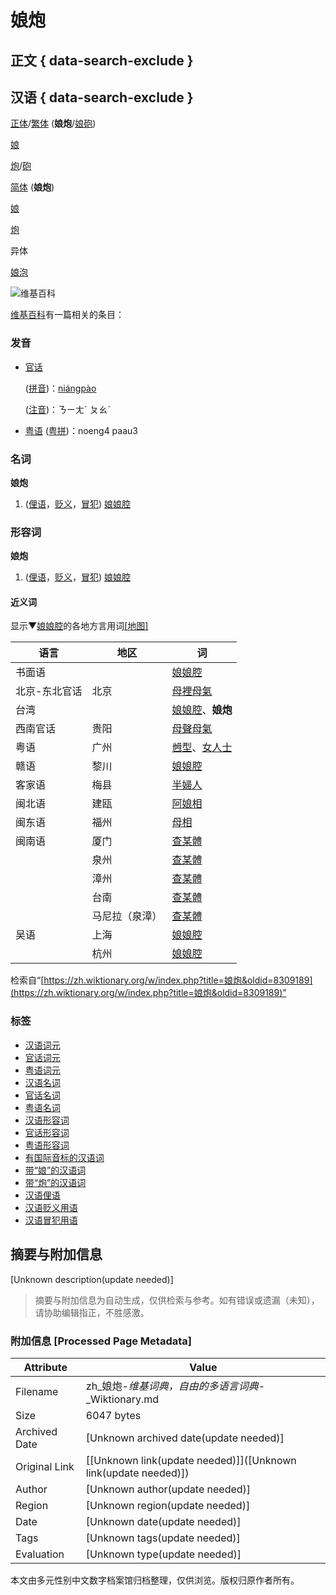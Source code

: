 # 娘炮

## 正文 { data-search-exclude }


## 汉语 { data-search-exclude }

[正体](/wiki/%E6%AD%A3%E9%AB%94 "正体")/[繁体](/wiki/%E7%B9%81%E9%AB%94 "繁体") (**娘炮**/[娘砲](#漢語))

[娘](/wiki/%E5%A8%98#漢語 "娘")

[炮](/wiki/%E7%82%AE#漢語 "炮")/[砲](/wiki/%E7%A0%B2#漢語 "砲")

[简体](/wiki/%E7%B0%A1%E9%AB%94 "简体") (**娘炮**)

[娘](/wiki/%E5%A8%98#漢語 "娘")

[炮](/wiki/%E7%82%AE#漢語 "炮")

异体

[娘泡](/w/index.php?title=%E5%A8%98%E6%B3%A1&action=edit&redlink=1 "娘泡（页面不存在）")

![维基百科](https://upload.wikimedia.org/wikipedia/commons/thumb/6/63/Wikipedia-logo.png/32px-Wikipedia-logo.png)

[维基百科](https://zh.wikipedia.org/wiki/zh:%E5%A8%98%E7%82%AE "w:zh:娘炮")有一篇相关的条目：

### 发音

-   [官话](https://zh.wikipedia.org/wiki/%E5%AE%98%E8%A9%B1 "w:官话")
    
    ([拼音](https://zh.wikipedia.org/wiki/%E6%BC%A2%E8%AA%9E%E6%8B%BC%E9%9F%B3 "w:汉语拼音"))：[niángpào](/wiki/ni%C3%A1ngp%C3%A0o "niángpào")
    
    ([注音](https://zh.wikipedia.org/wiki/%E6%B3%A8%E9%9F%B3%E7%AC%A6%E8%99%9F "w:注音符号"))：ㄋㄧㄤˊ ㄆㄠˋ

-   [粤语](https://zh.wikipedia.org/wiki/%E7%B2%B5%E8%AA%9E "w:粤语") ([粤拼](https://zh.wikipedia.org/wiki/%E9%A6%99%E6%B8%AF%E8%AA%9E%E8%A8%80%E5%AD%B8%E5%AD%B8%E6%9C%83%E7%B2%B5%E8%AA%9E%E6%8B%BC%E9%9F%B3%E6%96%B9%E6%A1%88 "w:香港语言学学会粤语拼音方案"))：noeng4 paau3

### 名词

**娘炮**

1.  ([俚语](/wiki/Appendix:Glossary#俚語 "Appendix:Glossary")，[贬义](/wiki/%E8%B2%B6%E7%BE%A9 "贬义")，[冒犯](/wiki/Appendix:Glossary#冒犯 "Appendix:Glossary")) [娘娘腔](/wiki/%E5%A8%98%E5%A8%98%E8%85%94 "娘娘腔")

### 形容词

**娘炮**

1.  ([俚语](/wiki/Appendix:Glossary#俚語 "Appendix:Glossary")，[贬义](/wiki/%E8%B2%B6%E7%BE%A9 "贬义")，[冒犯](/wiki/Appendix:Glossary#冒犯 "Appendix:Glossary")) [娘娘腔](/wiki/%E5%A8%98%E5%A8%98%E8%85%94 "娘娘腔")

#### 近义词

显示▼[娘娘腔](/wiki/%E5%A8%98%E5%A8%98%E8%85%94#漢語 "娘娘腔")的各地方言用词[[地图]](/wiki/Template:Zh-dial-map/%E5%A8%98%E5%A8%98%E8%85%94 "Template:Zh-dial-map/娘娘腔")

| 语言     | 地区 | 词               |
| -------- | ---- | ---------------- |
| 书面语   |      | [娘娘腔](/wiki/%E5%A8%98%E5%A8%98%E8%85%94#漢語 "娘娘腔") |
| 北京-东北官话 | 北京 | [母裡母氣](/w/index.php?title=%E6%AF%8D%E8%A3%A1%E6%AF%8D%E6%B0%A3&action=edit&redlink=1 "母裡母氣（页面不存在）") |
| 台湾     |      | [娘娘腔](/wiki/%E5%A8%98%E5%A8%98%E8%85%94#漢語 "娘娘腔")、**娘炮** |
| 西南官话 | 贵阳 | [母聲母氣](/w/index.php?title=%E6%AF%8D%E8%81%B2%E6%AF%8D%E6%B0%A3&action=edit&redlink=1 "母聲母氣（页面不存在）") |
| 粤语     | 广州 | [乸型](/wiki/%E4%B9%B8%E5%9E%8B#漢語 "乸型")、[女人士](/w/index.php?title=%E5%A5%B3%E4%BA%BA%E5%A3%AB&action=edit&redlink=1 "女人士（页面不存在）") |
| 赣语     | 黎川 | [娘娘腔](/wiki/%E5%A8%98%E5%A8%98%E8%85%94#漢語 "娘娘腔") |
| 客家语   | 梅县 | [半婦人](/w/index.php?title=%E5%8D%8A%E5%A9%A6%E4%BA%BA&action=edit&redlink=1 "半婦人（页面不存在）") |
| 闽北语   | 建瓯 | [阿娘相](/w/index.php?title=%E9%98%BF%E5%A8%98%E7%9B%B8&action=edit&redlink=1 "阿娘相（页面不存在）") |
| 闽东语   | 福州 | [母相](/w/index.php?title=%E6%AF%8D%E7%9B%B8&action=edit&redlink=1 "母相（页面不存在）") |
| 闽南语   | 厦门 | [查某體](/wiki/%E6%9F%A5%E6%9F%90%E9%AB%94#漢語 "查某體") |
|          | 泉州 | [查某體](/wiki/%E6%9F%A5%E6%9F%90%E9%AB%94#漢語 "查某體") |
|          | 漳州 | [查某體](/wiki/%E6%9F%A5%E6%9F%90%E9%AB%94#漢語 "查某體") |
|          | 台南 | [查某體](/wiki/%E6%9F%A5%E6%9F%90%E9%AB%94#漢語 "查某體") |
|          | 马尼拉（泉漳） | [查某體](/wiki/%E6%9F%A5%E6%9F%90%E9%AB%94#漢語 "查某體") |
| 吴语     | 上海 | [娘娘腔](/wiki/%E5%A8%98%E5%A8%98%E8%85%94#漢語 "娘娘腔") |
|          | 杭州 | [娘娘腔](/wiki/%E5%A8%98%E5%A8%98%E8%85%94#漢語 "娘娘腔") |

检索自“[https://zh.wiktionary.org/w/index.php?title=娘炮&oldid=8309189](https://zh.wiktionary.org/w/index.php?title=娘炮&oldid=8309189)”

### 标签

-   [汉语词元](/wiki/Category:%E6%BC%A2%E8%AA%9E%E8%A9%9E%E5%85%83 "Category:漢語詞元")
-   [官话词元](/wiki/Category:%E5%AE%98%E8%A9%B1%E8%A9%9E%E5%85%83 "Category:官話詞元")
-   [粤语词元](/wiki/Category:%E7%B2%B5%E8%AA%9E%E8%A9%9E%E5%85%83 "Category:粵語詞元")
-   [汉语名词](/wiki/Category:%E6%BC%A2%E8%AA%9E%E5%90%8D%E8%A9%9E "Category:漢語名詞")
-   [官话名词](/wiki/Category:%E5%AE%98%E8%A9%B1%E5%90%8D%E8%A9%9E "Category:官話名詞")
-   [粤语名词](/wiki/Category:%E7%B2%B5%E8%AA%9E%E5%90%8D%E8%A9%9E "Category:粵語名詞")
-   [汉语形容词](/wiki/Category:%E6%BC%A2%E8%AA%9E%E5%BD%A2%E5%AE%B9%E8%A9%9E "Category:漢語形容詞")
-   [官话形容词](/wiki/Category:%E5%AE%98%E8%A9%B1%E5%BD%A2%E5%AE%B9%E8%A9%9E "Category:官話形容詞")
-   [粤语形容词](/wiki/Category:%E7%B2%B5%E8%AA%9E%E5%BD%A2%E5%AE%B9%E8%A9%9E "Category:粵語形容詞")
-   [有国际音标的汉语词](/wiki/Category:%E6%9C%89%E5%9C%8B%E9%9A%9B%E9%9F%B3%E6%A8%99%E7%9A%84%E6%BC%A2%E8%AA%9E%E8%A9%9E "Category:有國際音標的漢語詞")
-   [带“娘”的汉语词](/wiki/Category:%E5%B8%B6%E3%80%8C%E5%A8%98%E3%80%8D%E7%9A%84%E6%BC%A2%E8%AA%9E%E8%A9%9E "Category:帶「娘」的漢語詞")
-   [带“炮”的汉语词](/wiki/Category:%E5%B8%B6%E3%80%8C%E7%82%AE%E3%80%8D%E7%9A%84%E6%BC%A2%E8%AA%9E%E8%A9%9E "Category:帶「炮」的漢語詞")
-   [汉语俚语](/wiki/Category:%E6%BC%A2%E8%AA%9E%E4%BF%9A%E8%AA%9E "Category:漢語俚語")
-   [汉语贬义用语](/wiki/Category:%E6%BC%A2%E8%AA%9E%E8%B2%B6%E7%BE%A9%E7%94%A8%E8%AA%9E "Category:漢語貶義用語")
-   [汉语冒犯用语](/wiki/Category:%E6%BC%A2%E8%AA%9E%E5%86%92%E7%8A%AF%E7%94%A8%E8%AA%9E "Category:漢語冒犯用語")
<!-- tcd_original_link https://zh.wiktionary.org/zh-hans/%E5%A8%98%E7%82%AE -->


## 摘要与附加信息

<!-- tcd_abstract -->
[Unknown description(update needed)]
<!-- tcd_abstract_end -->

> 摘要与附加信息为自动生成，仅供检索与参考。如有错误或遗漏（未知），请协助编辑指正，不胜感激。

### 附加信息 [Processed Page Metadata]

| Attribute       | Value                                  |
|-----------------|----------------------------------------|
| Filename        | zh_娘炮-_维基词典，自由的多语言词典_-_Wiktionary.md                             |
| Size            | 6047 bytes                           |
| Archived Date   | [Unknown archived date(update needed)]                             |
| Original Link   | [[Unknown link(update needed)]]([Unknown link(update needed)])                       |
| Author          | [Unknown author(update needed)]                               |
| Region          | [Unknown region(update needed)]                               |
| Date            | [Unknown date(update needed)]                                 |
| Tags            | [Unknown tags(update needed)]                                 |
| Evaluation            | [Unknown type(update needed)]                                 |
<!-- tcd_table_end -->

本文由多元性别中文数字档案馆归档整理，仅供浏览。版权归原作者所有。
